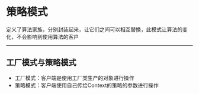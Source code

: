 # 策略模式
定义了算法家族，分别封装起来，让它们之间可以相互替换，此模式让算法的变化，不会影响到使用算法的客户
****
## 工厂模式与策略模式
* 工厂模式：客户端是使用工厂类生产的对象进行操作  
* 策略模式：客户端使用自己传给Context的策略的参数进行操作